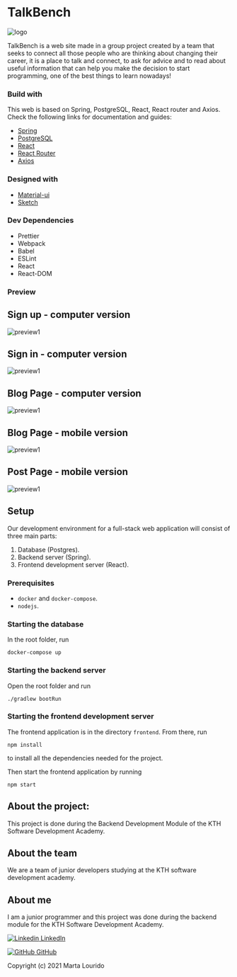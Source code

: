 # TalkBench

![logo](frontend/public/images/logo.png)

TalkBench is a web site made in a group project created by a team that seeks to connect all those people who are thinking about changing their career, it is a place to talk and connect, to ask for advice and to read about useful information that can help you make the decision to start programming, one of the best things to learn nowadays! 

### Build with

This web is based on Spring, PostgreSQL, React, React router and Axios. Check the following links for documentation and guides:

- [Spring](https://spring.io/projects/spring-boot)
- [PostgreSQL](https://www.postgresql.org)
- [React](https://reactjs.org)
- [React Router](https://reacttraining.com/react-router/web/guides/quick-start)
- [Axios](https://github.com/axios/axios)

### Designed with 

- [Material-ui](https://material-ui.com/)
- [Sketch](https://www.sketch.com/)

### Dev Dependencies

  - Prettier
  - Webpack
  - Babel
  - ESLint
  - React
  - React-DOM

### Preview

## Sign up - computer version
![preview1](frontend/public/images/talkbench8.png)

## Sign in - computer version
![preview1](frontend/public/images/talkbench7.png)

## Blog Page - computer version
![preview1](frontend/public/images/talkbench1.png)

## Blog Page - mobile version
![preview1](frontend/public/images/talkbench2.png)

## Post Page - mobile version
![preview1](frontend/public/images/talkbench3.png)

## Setup
Our development environment for a full-stack web application will consist of three main parts:

1. Database (Postgres).
2. Backend server (Spring).
3. Frontend development server (React).

### Prerequisites
- `docker` and `docker-compose`.
- `nodejs`.

### Starting the database
In the root folder, run
```
docker-compose up
```

### Starting the backend server
Open the root folder and run
```
./gradlew bootRun
```

### Starting the frontend development server
The frontend application is in the directory `frontend`. From there, run 
```
npm install
```
to install all the dependencies needed for the project.

Then start the frontend application by running
```
npm start
```

## About the project:  

This project is done during the Backend Development Module of the KTH Software Development Academy.

## About the team

We are a team of junior developers studying at the KTH software development academy. 

## About me

I am a junior programmer and this project was done during the backend module for the KTH Software Development Academy.

[![Linkedin](https://i.stack.imgur.com/gVE0j.png) LinkedIn](https://www.linkedin.com/in/marta-louridob/?locale=en_US/)
&nbsp;

[![GitHub](https://i.stack.imgur.com/tskMh.png) GitHub](https://github.com/MartaLourido)


Copyright (c) 2021 Marta Lourido